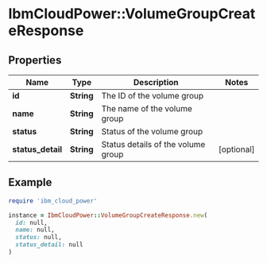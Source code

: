 # IbmCloudPower::VolumeGroupCreateResponse

## Properties

| Name | Type | Description | Notes |
| ---- | ---- | ----------- | ----- |
| **id** | **String** | The ID of the volume group |  |
| **name** | **String** | The name of the volume group |  |
| **status** | **String** | Status of the volume group |  |
| **status_detail** | **String** | Status details of the volume group | [optional] |

## Example

```ruby
require 'ibm_cloud_power'

instance = IbmCloudPower::VolumeGroupCreateResponse.new(
  id: null,
  name: null,
  status: null,
  status_detail: null
)
```

